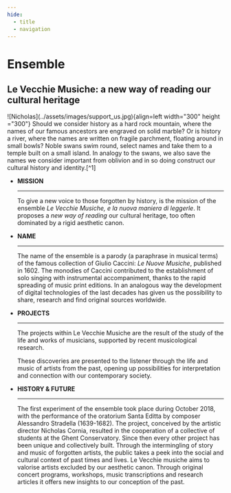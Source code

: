 ```yaml
---
hide:
  - title
  - navigation
---
```


# Ensemble

## Le Vecchie Musiche: a new way of reading our cultural heritage
<div class="grid" markdown>
![Nicholas](../assets/images/support_us.jpg){align=left width="300" height ="300"} Should we consider history as a hard rock mountain, where the names of our famous ancestors are engraved on solid marble? Or is history a river, where the names are written on fragile parchment, floating around in small bowls? Noble swans swim round, select names and take them to a temple built on a small island. In analogy to the swans, we also save the names we consider important from oblivion and in so doing construct our cultural history and identity.[^1]
</div>

<div class="grid cards" markdown>

-   __MISSION__

    ---

    To give a new voice to those forgotten by history, is the mission of the ensemble _Le Vecchie Musiche, e la nuova maniera di leggerle_. It proposes a _new way of reading_ our cultural heritage, too often dominated by a rigid aesthetic canon.

-   __NAME__

    ---

    The name of the ensemble is a parody (a paraphrase in musical terms) of the famous collection of Giulio Caccini: _Le Nuove Musiche_, published in 1602. The monodies of Caccini contributed to the establishment of solo singing with instrumental accompaniment, thanks to the rapid spreading of music print editions. In an analogous way the development of digital technologies of the last decades has given us the possibility to share, research and find original sources worldwide.

- __PROJECTS__
    
    ---

    The projects within Le Vecchie Musiche are the result of the study of the life and works of musicians, supported by recent musicological research.

    These discoveries are presented to the listener through the life and music of artists from the past, opening up possibilities for interpretation and connection with our contemporary society.

- __HISTORY & FUTURE__
    
    ---
    
    The first experiment of the ensemble took place during October 2018, with the performance of the oratorium Santa Editta by composer Alessandro Stradella (1639-1682). The project, conceived by the artistic director Nicholas Cornia, resulted in the cooperation of a collective of students at the Ghent Conservatory. Since then every other project has been unique and collectively built. Through the intermingling of story and music of forgotten artists, the public takes a peek into the social and cultural context of past times and lives. Le Vecchie musiche aims to valorise artists excluded by our aesthetic canon. Through original concert programs, workshops, music transcriptions and research articles it offers new insights to our conception of the past.

</div>


[^1]: Reference to the voyage of Astolfo to the moon in Ariosto’s _Orlando Furioso_, Canto XXXV.
